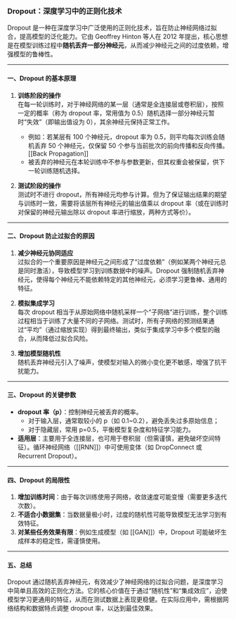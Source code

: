 ### Dropout：深度学习中的正则化技术

Dropout 是一种在深度学习中广泛使用的正则化技术，旨在防止神经网络过拟合，提高模型的泛化能力。它由 Geoffrey Hinton 等人在 2012 年提出，核心思想是在模型训练过程中**随机丢弃一部分神经元**，从而减少神经元之间的过度依赖，增强模型的鲁棒性。

---

#### 一、Dropout 的基本原理

1. **训练阶段的操作**  
   在每一轮训练时，对于神经网络的某一层（通常是全连接层或卷积层），按照一定的概率（称为 dropout 率，常用值为 0.5）随机选择一部分神经元暂时“失效”（即输出值设为 0），其余神经元保持正常工作。  
   - 例如：若某层有 100 个神经元，dropout 率为 0.5，则平均每次训练会随机丢弃 50 个神经元，仅保留 50 个参与当前批次的前向传播和反向传播。  [[Back Propagation]]
   - 被丢弃的神经元在本轮训练中不参与参数更新，但其权重会被保留，供下一轮训练随机选择。

2. **测试阶段的操作**  
   测试时不进行 dropout，所有神经元均参与计算。但为了保证输出结果的期望与训练时一致，需要将该层所有神经元的输出值乘以 dropout 率（或在训练时对保留的神经元输出除以 dropout 率进行缩放，两种方式等价）。

---

#### 二、Dropout 防止过拟合的原因

1. **减少神经元协同适应**  
   过拟合的一个重要原因是神经元之间形成了“过度依赖”（例如某两个神经元总是同时激活），导致模型学习到训练数据中的噪声。Dropout 强制随机丢弃神经元，使得每个神经元不能依赖特定的其他神经元，必须学习更鲁棒、通用的特征。

2. **模拟集成学习**  
   每次 dropout 相当于从原始网络中随机采样一个“子网络”进行训练，整个训练过程相当于训练了大量不同的子网络。测试时，所有子网络的预测结果通过“平均”（通过缩放实现）得到最终输出，类似于集成学习中多个模型的融合，从而降低过拟合风险。

3. **增加模型随机性**  
   随机丢弃神经元引入了噪声，使模型对输入的微小变化更不敏感，增强了抗干扰能力。

---

#### 三、Dropout 的关键参数

- **dropout 率（p）**：控制神经元被丢弃的概率。  
  - 对于输入层，通常取较小的 p（如 0.1~0.2），避免丢失过多原始信息；  
  - 对于隐藏层，常用 p=0.5，平衡模型复杂度和特征学习能力。  
- **适用层**：主要用于全连接层，也可用于卷积层（但需谨慎，避免破坏空间特征）。循环神经网络（[[RNN]]）中可使用变体（如 DropConnect 或 Recurrent Dropout）。

---

#### 四、Dropout 的局限性

1. **增加训练时间**：由于每次训练使用子网络，收敛速度可能变慢（需要更多迭代次数）。  
2. **不适合小数据集**：当数据量极小时，过度的随机性可能导致模型无法学习到有效特征。  
3. **对某些任务效果有限**：例如生成模型（如 [[GAN]]）中，Dropout 可能破坏生成样本的稳定性，需谨慎使用。

---

#### 五、总结

Dropout 通过随机丢弃神经元，有效减少了神经网络的过拟合问题，是深度学习中简单且高效的正则化方法。它的核心价值在于通过“随机性”和“集成效应”，迫使模型学习更通用的特征，从而在测试数据上表现更稳健。在实际应用中，需根据网络结构和数据特点调整 dropout 率，以达到最佳效果。